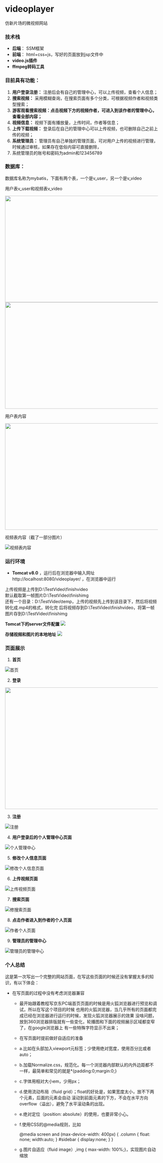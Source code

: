 
# videoplayer
仿新片场的微视频网站


### 技术栈
- **后端**： SSM框架
- **前端**： html+css+js，写好的页面放到jsp文件中
- **video.js插件**
- **ffmpeg转码工具**


### 目前具有功能：
1. **用户登录注册：** 注册后会有自己的管理中心，可以上传视频，查看个人信息；
2. **搜索视频：** 采用模糊查询，在搜索页面有多个分类，可根据视频作者和视频类型搜索；
3. **游客观看搜索视频：点击视频下方的视频作者，可进入到该作者的管理中心，查看全部内容；**
4. **视频信息：** 视频下面有播放量，上传时间，作者等信息；
5. **上传下载视频：** 登录后在自己的管理中心可以上传视频，也可删除自己之前上传的视频；
5. **系统管理员：** 管理员有自己单独的管理页面，可对用户上传的视频进行管理，时候通过审核，如果存在低俗内容可直接删除，
6. 系统管理员的账号和密码为admin和123456789


### 数据库：
数据库名称为mybatis，下面有两个表，一个是v_user，另一个是v_video

用户表v_user和视频表v_video

<img width="550" height="350" src="img/v_user.PNG"/>
<img width="550" height="350" src="img/v_video.PNG"/>


用户表内容

<img width="850" height="350" src="img/v_user内容.PNG"/>

视频表内容（截了一部分图片）

![视频表内容](img/v_video内容.PNG)


### 运行环境
- **Tomcat v8.0** ，运行后在浏览器中输入网址http://localhost:8080/videoplayer/ ，在浏览器中运行

上传视频是上传到D:\TestVideo\finishvideo  <br>
默认截取第一帧图片D:\TestVideo\finishimg  <br>
还有一个目录：D:\TestVideo\temp，上传的视频先上传到该目录下，然后将视频转化成.mp4的格式，转化完
后将视频存到D:\TestVideo\finishvideo，将第一帧图片存到D:\TestVideo\finishimg

**Tomcat下的server文件配置**
![](img/Tomcat下的server文件配置.PNG)

**存储视频和图片的本地地址**
![](img/存储视频和图片的地址.PNG)


### 页面展示
1. **首页**

![首页](img/首页.png)

2. **登录**

<img width="550" height="400" src="img/登录.PNG"/>

3. **注册**  

![注册](img/注册.PNG)

4. **用户登录后的个人管理中心页面**

![个人管理中心](img/个人管理中心.png)

5. **修改个人信息页面**

![修改个人信息页面](img/修改个人信息页面.PNG)

6. **上传视频页面**

![上传视频页面](img/上传视频页面.PNG)

7. **搜索页面**

![修搜索页面](img/搜索.png)

8. **点击作者进入到作者的个人页面**

![作者个人页面](img/作者个人页面.png)

9. **管理员的管理中心**

![管理员的管理中心](img/管理员的管理中心.PNG)


### 个人总结
这是第一次写出一个完整的网站页面，在写这些页面的时候还没有掌握太多的知识，有以下体会：
- 在写页面的过程中没有考虑浏览器兼容
  - 最开始跟着教程写京东PC端首页页面的时候是用火狐浏览器进行预览和调试，所以在写这个项目的时候
    也用的火狐浏览器，当几乎所有的页面都完成已经在浏览器进行运行的时候，发现火狐浏览器展示的效果
    没啥问题，放到360浏览器排版就有一些变化，轮播图和下面的视频展示区域都变窄了，在google浏览器上
	有一些特殊字符显示不出来；
  - 在写页面时提前做好自适应的准备
   -  a.比如在头部加入viewport元标签；少使用绝对宽度，使用百分比或者 auto；
   -  b.加载Normalize.css，规范化。每一个浏览器内部默认的内外边距都不一样，最简单和常见的就是*{padding:0;margin:0;}
   -  c.字体用相对大小em，少用px；
   -  d.使用流动布局（fluid grid）；float的好处是，如果宽度太小，放不下两个元素，后面的元素会自动
	          滚动到前面元素的下方，不会在水平方向overflow（溢出），避免了水平滚动条的出现。
   -  e.绝对定位（position: absolute）的使用，也要非常小心。
   -  f.使用CSS的@media规则，比如
   
		@media screen and (max-device-width: 400px) {
		.column {
		float: none;
		width:auto;
		}
		#sidebar {
		display:none;
		}
		}
   -  g.图片自适应（fluid image）,img { max-width: 100%;}，实现图片自动缩放


